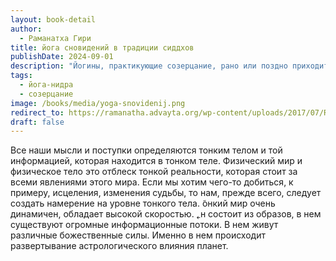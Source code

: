 ```yaml
---
layout: book-detail
author:
  - Раманатха Гири
title: йога сновидений в традиции сиддхов
publishDate: 2024-09-01
description: "Йогины, практикующие созерцание, рано или поздно приходит к тому, чтонаступает период, когда созерцание практикуемое днем, нужно привнести в сон. Что дает это в настоящем? Это замыкает созерцание в круг дняи ночи. Что даст это в будущем? Это дает возможность управлять переносом своего сознания в момент смерти: контролировать процесс оставлениясвоего тела и перерождения в новом теле"
tags:
  - йога-нидра
  - созерцание
image: /books/media/yoga-snovidenij.png
redirect_to: https://ramanatha.advayta.org/wp-content/uploads/2017/07/Ramanatha-I-oga-snovidenii-.pdf
draft: false
---
```



Все наши мысли и поступки определяются тонким телом и той информацией, которая находится в тонком теле. Физический мир и физическое тело это отблеск тонкой реальности, которая стоит за всеми явлениями этого мира. Если мы хотим чего-то добиться, к примеру, исцеления, изменения судьбы, то нам, прежде всего, следует создать намерение на уровне тонкого тела. ̃онкий мир очень динамичен, обладает высокой скоростью. ˿н состоит из образов, в нем существуют огромные информационные потоки. В нем живут различные божественные силы. Именно в нем происходит развертывание астрологического влияния планет.